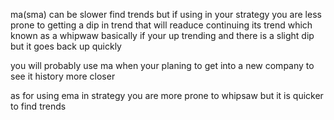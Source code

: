 ma(sma) can be slower find trends but if using in your strategy you are less prone to getting a dip in trend that will readuce continuing its trend which known as a whipwaw basically if your up trending and there is a slight dip but it goes back up quickly  
  
you will probably use ma when your planing to get into a new company to see it history more closer  
  
as for using ema in strategy you are more prone to whipsaw but it is quicker to find trends